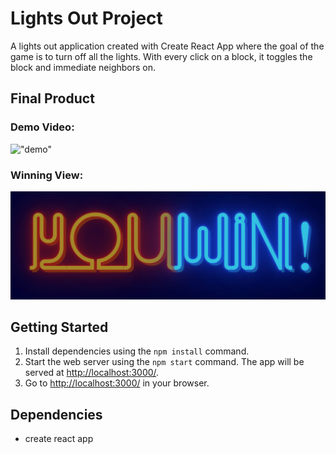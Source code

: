 # Lights Out Project

A lights out application created with Create React App where the goal of the game is to turn off all the lights. With every click on a block, it toggles the block and immediate neighbors on.

## Final Product

### Demo Video:

!["demo"](./public/lightsoutdemo.gif)

### Winning View:

!["win"](./public/winning.png)

## Getting Started

1. Install dependencies using the `npm install` command.
2. Start the web server using the `npm start` command. The app will be served at <http://localhost:3000/>.
3. Go to <http://localhost:3000/> in your browser.

## Dependencies

- create react app

